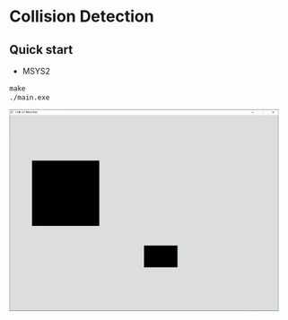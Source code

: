 # Collision Detection

## Quick start

- MSYS2

```shell
make
./main.exe
```

![alt](rectvsrect.gif)